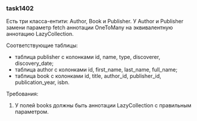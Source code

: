 
### task1402

Есть три класса-ентити: Author, Book и Publisher.
У Author и Publisher замени параметр fetch аннотации OneToMany на эквивалентную аннотацию LazyCollection.

Соответствующие таблицы:
- таблица publisher с колонками id, name, type, discoverer, discovery_date;
- таблица author с колонками id, first_name, last_name, full_name;
- таблица book с колонками id, title, author_id, publisher_id, publication_year, isbn.


Требования:
1.	У полей books должны быть аннотации LazyCollection с правильным параметром.


